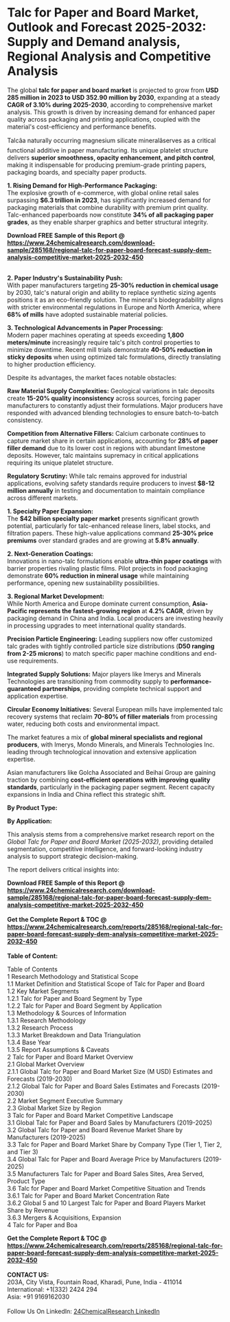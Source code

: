 <h1>Talc for Paper and Board Market, Outlook and Forecast 2025-2032: Supply and Demand analysis, Regional Analysis and Competitive Analysis</h1><p>The global <strong>talc for paper and board market</strong> is projected to grow from <strong>USD 285 million in 2023 to USD 352.90 million by 2030</strong>, expanding at a steady <strong>CAGR of 3.10% during 2025-2030</strong>, according to comprehensive market analysis. This growth is driven by increasing demand for enhanced paper quality across packaging and printing applications, coupled with the material's cost-efficiency and performance benefits.</p><p>Talcâa naturally occurring magnesium silicate mineralâserves as a critical functional additive in paper manufacturing. Its unique platelet structure delivers <strong>superior smoothness, opacity enhancement, and pitch control</strong>, making it indispensable for producing premium-grade printing papers, packaging boards, and specialty paper products.</p><p><strong>1. Rising Demand for High-Performance Packaging:</strong><br>
The explosive growth of e-commerce, with global online retail sales surpassing <strong>$6.3 trillion in 2023</strong>, has significantly increased demand for packaging materials that combine durability with premium print quality. Talc-enhanced paperboards now constitute <strong>34% of all packaging paper grades</strong>, as they enable sharper graphics and better structural integrity.</p><div><b>Download FREE Sample of this Report @ 
            <a href="https://www.24chemicalresearch.com/download-sample/285168/regional-talc-for-paper-board-forecast-supply-dem-analysis-competitive-market-2025-2032-450">
            https://www.24chemicalresearch.com/download-sample/285168/regional-talc-for-paper-board-forecast-supply-dem-analysis-competitive-market-2025-2032-450</a></b></div><br><p><strong>2. Paper Industry's Sustainability Push:</strong><br>
With paper manufacturers targeting <strong>25-30% reduction in chemical usage</strong> by 2030, talc's natural origin and ability to replace synthetic sizing agents positions it as an eco-friendly solution. The mineral's biodegradability aligns with stricter environmental regulations in Europe and North America, where <strong>68% of mills</strong> have adopted sustainable material policies.</p><p><strong>3. Technological Advancements in Paper Processing:</strong><br>
Modern paper machines operating at speeds exceeding <strong>1,800 meters/minute</strong> increasingly require talc's pitch control properties to minimize downtime. Recent mill trials demonstrate <strong>40-50% reduction in sticky deposits</strong> when using optimized talc formulations, directly translating to higher production efficiency.</p><p>Despite its advantages, the market faces notable obstacles:</p><p><strong>Raw Material Supply Complexities:</strong> Geological variations in talc deposits create <strong>15-20% quality inconsistency</strong> across sources, forcing paper manufacturers to constantly adjust their formulations. Major producers have responded with advanced blending technologies to ensure batch-to-batch consistency.</p><p><strong>Competition from Alternative Fillers:</strong> Calcium carbonate continues to capture market share in certain applications, accounting for <strong>28% of paper filler demand</strong> due to its lower cost in regions with abundant limestone deposits. However, talc maintains supremacy in critical applications requiring its unique platelet structure.</p><p><strong>Regulatory Scrutiny:</strong> While talc remains approved for industrial applications, evolving safety standards require producers to invest <strong>$8-12 million annually</strong> in testing and documentation to maintain compliance across different markets.</p><p><strong>1. Specialty Paper Expansion:</strong><br>
The <strong>$42 billion specialty paper market</strong> presents significant growth potential, particularly for talc-enhanced release liners, label stocks, and filtration papers. These high-value applications command <strong>25-30% price premiums</strong> over standard grades and are growing at <strong>5.8% annually</strong>.</p><p><strong>2. Next-Generation Coatings:</strong><br>
Innovations in nano-talc formulations enable <strong>ultra-thin paper coatings</strong> with barrier properties rivaling plastic films. Pilot projects in food packaging demonstrate <strong>60% reduction in mineral usage</strong> while maintaining performance, opening new sustainability possibilities.</p><p><strong>3. Regional Market Development:</strong><br>
While North America and Europe dominate current consumption, <strong>Asia-Pacific represents the fastest-growing region</strong> at <strong>4.2% CAGR</strong>, driven by packaging demand in China and India. Local producers are investing heavily in processing upgrades to meet international quality standards.</p><p><strong>Precision Particle Engineering:</strong> Leading suppliers now offer customized talc grades with tightly controlled particle size distributions (<strong>D50 ranging from 2-25 microns</strong>) to match specific paper machine conditions and end-use requirements.</p><p><strong>Integrated Supply Solutions:</strong> Major players like Imerys and Minerals Technologies are transitioning from commodity supply to <strong>performance-guaranteed partnerships</strong>, providing complete technical support and application expertise.</p><p><strong>Circular Economy Initiatives:</strong> Several European mills have implemented talc recovery systems that reclaim <strong>70-80% of filler materials</strong> from processing water, reducing both costs and environmental impact.</p><p>The market features a mix of <strong>global mineral specialists and regional producers</strong>, with Imerys, Mondo Minerals, and Minerals Technologies Inc. leading through technological innovation and extensive application expertise.</p><p>Asian manufacturers like Golcha Associated and Beihai Group are gaining traction by combining <strong>cost-efficient operations with improving quality standards</strong>, particularly in the packaging paper segment. Recent capacity expansions in India and China reflect this strategic shift.</p><p><strong>By Product Type:</strong></p><p><strong>By Application:</strong></p><p>This analysis stems from a comprehensive market research report on the <em>Global Talc for Paper and Board Market (2025-2032)</em>, providing detailed segmentation, competitive intelligence, and forward-looking industry analysis to support strategic decision-making.</p><p>The report delivers critical insights into:</p><div><b>Download FREE Sample of this Report @ 
            <a href="https://www.24chemicalresearch.com/download-sample/285168/regional-talc-for-paper-board-forecast-supply-dem-analysis-competitive-market-2025-2032-450">
            https://www.24chemicalresearch.com/download-sample/285168/regional-talc-for-paper-board-forecast-supply-dem-analysis-competitive-market-2025-2032-450</a></b></div><br><div><b>Get the Complete Report & TOC @ 
            <a href="https://www.24chemicalresearch.com/reports/285168/regional-talc-for-paper-board-forecast-supply-dem-analysis-competitive-market-2025-2032-450">
            https://www.24chemicalresearch.com/reports/285168/regional-talc-for-paper-board-forecast-supply-dem-analysis-competitive-market-2025-2032-450</a></b></div><br>
            <b>Table of Content:</b><p>Table of Contents<br />
1 Research Methodology and Statistical Scope<br />
1.1 Market Definition and Statistical Scope of Talc for Paper and Board<br />
1.2 Key Market Segments<br />
1.2.1 Talc for Paper and Board Segment by Type<br />
1.2.2 Talc for Paper and Board Segment by Application<br />
1.3 Methodology & Sources of Information<br />
1.3.1 Research Methodology<br />
1.3.2 Research Process<br />
1.3.3 Market Breakdown and Data Triangulation<br />
1.3.4 Base Year<br />
1.3.5 Report Assumptions & Caveats<br />
2 Talc for Paper and Board Market Overview<br />
2.1 Global Market Overview<br />
2.1.1 Global Talc for Paper and Board Market Size (M USD) Estimates and Forecasts (2019-2030)<br />
2.1.2 Global Talc for Paper and Board Sales Estimates and Forecasts (2019-2030)<br />
2.2 Market Segment Executive Summary<br />
2.3 Global Market Size by Region<br />
3 Talc for Paper and Board Market Competitive Landscape<br />
3.1 Global Talc for Paper and Board Sales by Manufacturers (2019-2025)<br />
3.2 Global Talc for Paper and Board Revenue Market Share by Manufacturers (2019-2025)<br />
3.3 Talc for Paper and Board Market Share by Company Type (Tier 1, Tier 2, and Tier 3)<br />
3.4 Global Talc for Paper and Board Average Price by Manufacturers (2019-2025)<br />
3.5 Manufacturers Talc for Paper and Board Sales Sites, Area Served, Product Type<br />
3.6 Talc for Paper and Board Market Competitive Situation and Trends<br />
3.6.1 Talc for Paper and Board Market Concentration Rate<br />
3.6.2 Global 5 and 10 Largest Talc for Paper and Board Players Market Share by Revenue<br />
3.6.3 Mergers & Acquisitions, Expansion<br />
4 Talc for Paper and Boa</p><div><b>Get the Complete Report & TOC @ 
            <a href="https://www.24chemicalresearch.com/reports/285168/regional-talc-for-paper-board-forecast-supply-dem-analysis-competitive-market-2025-2032-450">
            https://www.24chemicalresearch.com/reports/285168/regional-talc-for-paper-board-forecast-supply-dem-analysis-competitive-market-2025-2032-450</a></b></div><br><b>CONTACT US:</b><br>
            203A, City Vista, Fountain Road, Kharadi, Pune, India - 411014<br>
            International: +1(332) 2424 294<br>
            Asia: +91 9169162030 <br><br>
            Follow Us On LinkedIn: <a href="https://www.linkedin.com/company/24chemicalresearch/">24ChemicalResearch LinkedIn</a>